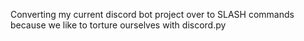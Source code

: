 Converting my current discord bot project over to SLASH commands because we like to torture ourselves with discord.py
